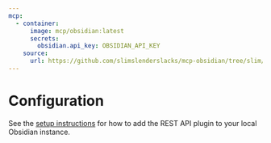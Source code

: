 ```yaml
---
mcp:
  - container:
      image: mcp/obsidian:latest
      secrets:
        obsidian.api_key: OBSIDIAN_API_KEY
    source:
      url: https://github.com/slimslenderslacks/mcp-obsidian/tree/slim/docker
---
```


# Configuration

See the [setup instructions](https://github.com/slimslenderslacks/mcp-obsidian/tree/slim/docker?tab=readme-ov-file#quickstart) for how to
add the REST API plugin to your local Obsidian instance.
